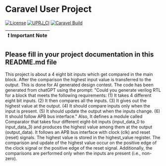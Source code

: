 # Caravel User Project

[![License](https://img.shields.io/badge/License-Apache%202.0-blue.svg)](https://opensource.org/licenses/Apache-2.0) [![UPRJ_CI](https://github.com/efabless/caravel_project_example/actions/workflows/user_project_ci.yml/badge.svg)](https://github.com/efabless/caravel_project_example/actions/workflows/user_project_ci.yml) [![Caravel Build](https://github.com/efabless/caravel_project_example/actions/workflows/caravel_build.yml/badge.svg)](https://github.com/efabless/caravel_project_example/actions/workflows/caravel_build.yml)

| :exclamation: Important Note            |
|-----------------------------------------|

## Please fill in your project documentation in this README.md file 


This project is about a 4 eight bit inputs which get compared in the main block. After the comparison the highest input value is transferred to the output. This is done for AI generated design contest. The code has been generated from chatGPT using the prompt: 
"Could you generate verilog RTL for a block that meets the following requirements:
(1) It takes 4 different eight bit inputs.
(2) It then compares all the inputs.
(3) It gives out the highest value at the output.
(4) It should compare inputs only when the input is present.
(5) It should update the output when the inputs change.
(6) It should follow APB bus interface."
Also, It defines a module called Comparator that takes four different eight-bit inputs (input_data_0 to input_data_3) and produces the highest value among them at the output (output_data). It follows an APB bus interface with clock (clk) and reset (reset) signals. The highest value is stored in the highest_value register. The comparison and update of the highest value occur on the positive edge of the clock signal or the positive edge of the reset signal. Additionally, the comparisons are performed only when the inputs are present (i.e., non-zero).
